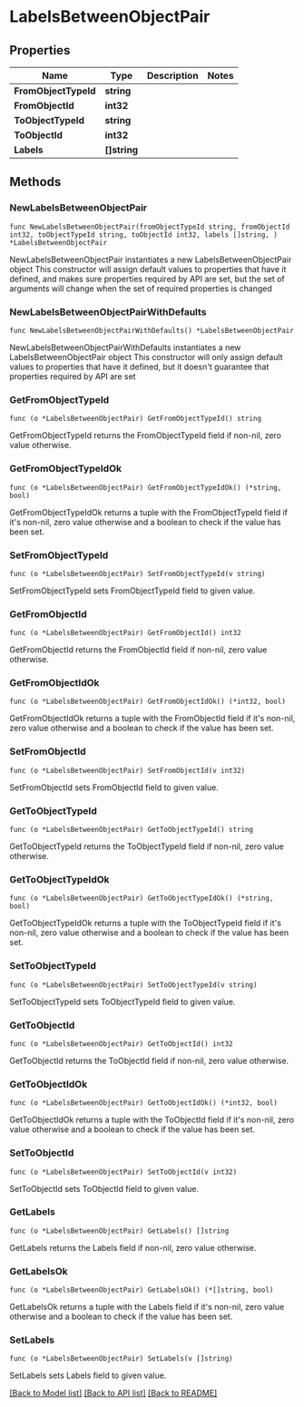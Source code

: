 # LabelsBetweenObjectPair

## Properties

Name | Type | Description | Notes
------------ | ------------- | ------------- | -------------
**FromObjectTypeId** | **string** |  | 
**FromObjectId** | **int32** |  | 
**ToObjectTypeId** | **string** |  | 
**ToObjectId** | **int32** |  | 
**Labels** | **[]string** |  | 

## Methods

### NewLabelsBetweenObjectPair

`func NewLabelsBetweenObjectPair(fromObjectTypeId string, fromObjectId int32, toObjectTypeId string, toObjectId int32, labels []string, ) *LabelsBetweenObjectPair`

NewLabelsBetweenObjectPair instantiates a new LabelsBetweenObjectPair object
This constructor will assign default values to properties that have it defined,
and makes sure properties required by API are set, but the set of arguments
will change when the set of required properties is changed

### NewLabelsBetweenObjectPairWithDefaults

`func NewLabelsBetweenObjectPairWithDefaults() *LabelsBetweenObjectPair`

NewLabelsBetweenObjectPairWithDefaults instantiates a new LabelsBetweenObjectPair object
This constructor will only assign default values to properties that have it defined,
but it doesn't guarantee that properties required by API are set

### GetFromObjectTypeId

`func (o *LabelsBetweenObjectPair) GetFromObjectTypeId() string`

GetFromObjectTypeId returns the FromObjectTypeId field if non-nil, zero value otherwise.

### GetFromObjectTypeIdOk

`func (o *LabelsBetweenObjectPair) GetFromObjectTypeIdOk() (*string, bool)`

GetFromObjectTypeIdOk returns a tuple with the FromObjectTypeId field if it's non-nil, zero value otherwise
and a boolean to check if the value has been set.

### SetFromObjectTypeId

`func (o *LabelsBetweenObjectPair) SetFromObjectTypeId(v string)`

SetFromObjectTypeId sets FromObjectTypeId field to given value.


### GetFromObjectId

`func (o *LabelsBetweenObjectPair) GetFromObjectId() int32`

GetFromObjectId returns the FromObjectId field if non-nil, zero value otherwise.

### GetFromObjectIdOk

`func (o *LabelsBetweenObjectPair) GetFromObjectIdOk() (*int32, bool)`

GetFromObjectIdOk returns a tuple with the FromObjectId field if it's non-nil, zero value otherwise
and a boolean to check if the value has been set.

### SetFromObjectId

`func (o *LabelsBetweenObjectPair) SetFromObjectId(v int32)`

SetFromObjectId sets FromObjectId field to given value.


### GetToObjectTypeId

`func (o *LabelsBetweenObjectPair) GetToObjectTypeId() string`

GetToObjectTypeId returns the ToObjectTypeId field if non-nil, zero value otherwise.

### GetToObjectTypeIdOk

`func (o *LabelsBetweenObjectPair) GetToObjectTypeIdOk() (*string, bool)`

GetToObjectTypeIdOk returns a tuple with the ToObjectTypeId field if it's non-nil, zero value otherwise
and a boolean to check if the value has been set.

### SetToObjectTypeId

`func (o *LabelsBetweenObjectPair) SetToObjectTypeId(v string)`

SetToObjectTypeId sets ToObjectTypeId field to given value.


### GetToObjectId

`func (o *LabelsBetweenObjectPair) GetToObjectId() int32`

GetToObjectId returns the ToObjectId field if non-nil, zero value otherwise.

### GetToObjectIdOk

`func (o *LabelsBetweenObjectPair) GetToObjectIdOk() (*int32, bool)`

GetToObjectIdOk returns a tuple with the ToObjectId field if it's non-nil, zero value otherwise
and a boolean to check if the value has been set.

### SetToObjectId

`func (o *LabelsBetweenObjectPair) SetToObjectId(v int32)`

SetToObjectId sets ToObjectId field to given value.


### GetLabels

`func (o *LabelsBetweenObjectPair) GetLabels() []string`

GetLabels returns the Labels field if non-nil, zero value otherwise.

### GetLabelsOk

`func (o *LabelsBetweenObjectPair) GetLabelsOk() (*[]string, bool)`

GetLabelsOk returns a tuple with the Labels field if it's non-nil, zero value otherwise
and a boolean to check if the value has been set.

### SetLabels

`func (o *LabelsBetweenObjectPair) SetLabels(v []string)`

SetLabels sets Labels field to given value.



[[Back to Model list]](../README.md#documentation-for-models) [[Back to API list]](../README.md#documentation-for-api-endpoints) [[Back to README]](../README.md)


